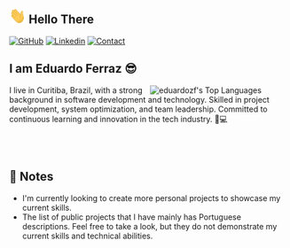 <h2> <img src="https://raw.githubusercontent.com/ABSphreak/ABSphreak/master/gifs/Hi.gif" width="30px"> Hello There </h2>

[![GitHub](https://img.shields.io/badge/SUPPORT%20AT-GITHUB-blue?style=for-the-badge&logo=github)](https://github.com/eduardozf) [![Linkedin](https://img.shields.io/badge/MY%20PROFILE-Linkedin-blue?style=for-the-badge&logo=github)](https://www.linkedin.com/in/eduardozf1/) 
 [![Contact](https://img.shields.io/badge/CONTACT-GMAIL-yellow?style=for-the-badge&logo=gmail&logoColor=white)](mailto:contato.eduardozf@gmail.com)

<h2>I am Eduardo Ferraz 😎</h2>
<a href="https://github.com/eduardozf/eduardozf">
 <img alt="eduardozf's Top Languages" align="right" src="https://github-readme-stats.vercel.app/api/top-langs/?username=eduardozf&langs_count=8&layout=compact&theme=react&hide_border=true&bg_color=1F222E&title_color=F85D7F&icon_color=F8D866&hide=Jupyter%20Notebook" width="250px"/>
</a>
<p>I live in Curitiba, Brazil, with a strong background in software development and technology. Skilled in project development, system optimization, and team leadership. Committed to continuous learning and innovation in the tech industry. 🌟💻</p>
<!--
<a href="https://www.buymeacoffee.com/eduardozf" target="_blank" rel="noreferrer nofollow">
  <img src="https://cdn.buymeacoffee.com/buttons/default-red.png" alt="Buy Me A Coffee" height="40" width="170" >
</a> -->
<br/>
<br/>

<h2>📌 Notes</h2>
<ul>
  <li>I'm currently looking to create more personal projects to showcase my current skills.</li>
  <li>The list of public projects that I have mainly has Portuguese descriptions. Feel free to take a look, but they do not demonstrate my current skills and technical abilities.</li>
</ul>
